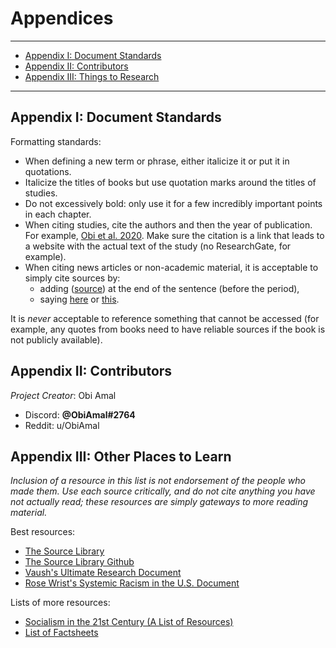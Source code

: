 # Appendices

---

* [Appendix I: Document Standards](appendices#appendix-i-document-standards)
* [Appendix II: Contributors](appendices#appendix-ii-contributors)
* [Appendix III: Things to Research](appendices#appendix-iii-things-to-research)

---

## Appendix I: Document Standards

Formatting standards: 
* When defining a new term or phrase, either italicize it or put it in quotations. 
* Italicize the titles of books but use quotation marks around the titles of studies. 
* Do not excessively bold: only use it for a few incredibly important points in each chapter. 
* When citing studies, cite the authors and then the year of publication. For example, [Obi et al. 2020](https://obiamal.github.io/political-research/). Make sure the citation is a link that leads to a website with the actual text of the study (no ResearchGate, for example). 
* When citing news articles or non-academic material, it is acceptable to simply cite sources by: 
  * adding ([source](https://en.wikipedia.org/wiki/Main_Page)) at the end of the sentence (before the period), 
  * saying [here](https://en.wikipedia.org/wiki/Main_Page) or [this](https://en.wikipedia.org/wiki/Main_Page). 

It is *never* acceptable to reference something that cannot be accessed (for example, any quotes from books need to have reliable sources if the book is not publicly available).

## Appendix II: Contributors

*Project Creator*: Obi Amal
* Discord: **@ObiAmal#2764**
* Reddit: u/ObiAmal

## Appendix III: Other Places to Learn

*Inclusion of a resource in this list is not endorsement of the people who made them. Use each source critically, and do not cite anything you have not actually read; these resources are simply gateways to more reading material.*

Best resources: 
* [The Source Library](https://docs.google.com/document/d/1UhneOJvvO9vzHIUWfgKWJCCFi0LDNj_3p6LGBkIo6mU/edit)
* [The Source Library Github](https://nb419.github.io/source-library/)
* [Vaush's Ultimate Research Document](https://docs.google.com/document/d/1ido70LgXsEhxcnyXE7RVS0wYJZc6aeVTpujCUPQgTrE/edit)
* [Rose Wrist's Systemic Racism in the U.S. Document](https://docs.google.com/document/d/1OIVHtml45EcMSi3suI5Zn1ymef5Y-8hnHbeY6kxp-ec/edit)

Lists of more resources: 
* [Socialism in the 21st Century (A List of Resources)](https://docs.google.com/document/d/18LdrYaUtaBsi_sTERnBV2Xj7szwKUAdO8serQAUCS5A/edit)
* [List of Factsheets](https://docs.google.com/document/d/1OiSFG4P3QUBfPjXH6Tl-RC_Y-Lwnrrh3Qiea3yA4_ZU/edit)
